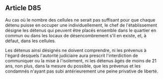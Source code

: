 Article D85
----
Au cas où le nombre des cellules ne serait pas suffisant pour que chaque détenu
puisse en occuper une individuellement, le chef de l'établissement désigne les
détenus qui peuvent être placés ensemble dans le quartier en commun ou dans les
locaux de désencombrement s'il en existe, et, à défaut, dans les cellules.

Les détenus ainsi désignés ne doivent comprendre, ni les prévenus à l'égard
desquels l'autorité judiciaire aura prescrit l'interdiction de communiquer ou la
mise à l'isolement, ni les détenus âgés de moins de 21 ans, non plus, dans la
mesure du possible, que les prévenus et les condamnés n'ayant pas subi
antérieurement une peine privative de liberté.
